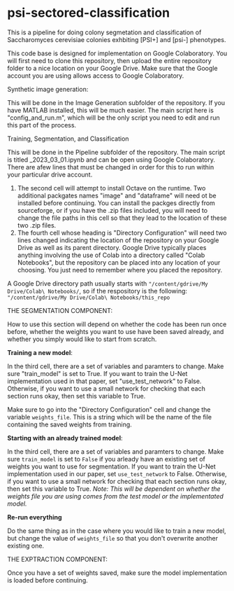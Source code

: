 # psi-sectored-classification
 This is a pipeline for doing colony segmetation and classification of Saccharomyces cerevisiae colonies exhbiting [PSI+] and [psi-] phenotypes.

This code base is designed for implementation on Google Colaboratory.  You will first need to clone this repository, then upload the entire repository folder to a nice location on your Google Drive.  Make sure that the Google account you are using allows access to Google Colaboratory.

Synthetic image generation:

This will be done in the Image Generation subfolder of the repository.  If you have MATLAB installed, this will be much easier.  The main script here is "config_and_run.m", which will be the only script you need to edit and run this part of the process.

Training, Segmentation, and Classification

This will be done in the Pipeline subfolder of the repository.  The main script is titled _2023_03_01.ipynb and can be open using Google Colaboratory.  There are  afew lines that must be changed in order for this to run within your particular drive account.

1. The second cell will attempt to install Octave on the runtime.  Two additional packgates names "image" and "dataframe" will need ot be installed before continuing.  You can install the packges directly from sourceforge, or if you have the .zip files included, you will need to change the file paths in this cell so that they lead to the location of these two .zip files.
2. The fourth cell whose heading is "Directory Configuration" will need two lines changed indicating the location of the repository on your Google Drive as well as its parent directory.  Google Drive typically places anything involving the use of Colab into a directory called "Colab Notebooks", but the repository can be placed into any location of your choosing.  You just need to remember where you placed the repository.

A Google Drive directory path usually starts with `"/content/gdrive/My Drive/Colab\ Notebooks/`, so if the respository is the following: `"/content/gdrive/My Drive/Colab\ Notebooks/this_repo`

THE SEGMENTATION COMPONENT:

How to use this section will depend on whether the code has been run once before, whether the weights you want to use have been saved already, and whether you simply would like to start from scratch.

**Training a new model**:

In the third cell, there are a set of variables and paramters to change.  Make sure "train_model" is set to True.  If you want to train the U-Net implementation used in that paper, set "use_test_network" to False.  Otherwise, if you want to use a small network for checking that each section runs okay, then set this variable to True.

Make sure to go into the "Directory Configuration" cell and change the variable `weights_file`.  This is a string which will be the name of the file containing the saved weights from training.

**Starting with an already trained model**:

In the third cell, there are a set of variables and paramters to change.  Make sure `train_model` is set to `False` if you arleady have an existing set of weights you want to use for segmentation.  If you want to train the U-Net implementation used in our paper, set `use_test_network` to False.  Otherwise, if you want to use a small network for checking that each section runs okay, then set this variable to True.  *Note: This will be dependent on whether the weights file you are using comes from the test model or the implementated model.*

**Re-run everything**

Do the same thing as in the case where you would like to train a new model, but change the value of `weights_file` so that you don't overwrite another existing one.


THE EXPTRACTION COMPONENT:

Once you have a set of weights saved, make sure the model implementation is loaded before continuing.


